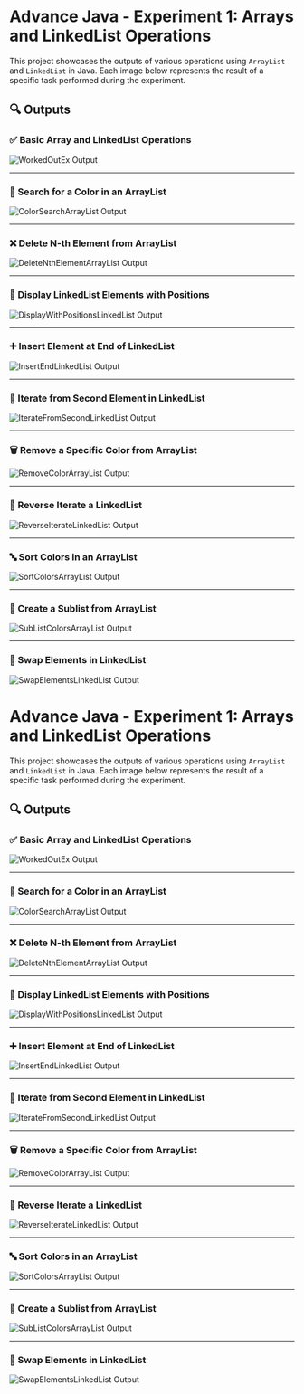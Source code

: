 # Advance Java - Experiment 1: Arrays and LinkedList Operations

This project showcases the outputs of various operations using `ArrayList` and `LinkedList` in Java. Each image below represents the result of a specific task performed during the experiment.

## 🔍 Outputs

### ✅ Basic Array and LinkedList Operations
![WorkedOutEx Output](https://github.com/tarunagarwal1713/Advance-java/blob/main/Exp1ArraysAndLinkedList/WorkedOutEx.png)

---

### 🎨 Search for a Color in an ArrayList
![ColorSearchArrayList Output](https://github.com/tarunagarwal1713/Advance-java/blob/main/Exp1ArraysAndLinkedList/ColorSearchArrayList.png)

---

### ❌ Delete N-th Element from ArrayList
![DeleteNthElementArrayList Output](https://github.com/tarunagarwal1713/Advance-java/blob/main/Exp1ArraysAndLinkedList/DeleteNthElementArrayList.png)

---

### 📌 Display LinkedList Elements with Positions
![DisplayWithPositionsLinkedList Output](https://github.com/tarunagarwal1713/Advance-java/blob/main/Exp1ArraysAndLinkedList/DisplayWithPositionsLinkedList.png)

---

### ➕ Insert Element at End of LinkedList
![InsertEndLinkedList Output](https://github.com/tarunagarwal1713/Advance-java/blob/main/Exp1ArraysAndLinkedList/InsertEndLinkedList%20(2).png)

---

### 🔁 Iterate from Second Element in LinkedList
![IterateFromSecondLinkedList Output](https://github.com/tarunagarwal1713/Advance-java/blob/main/Exp1ArraysAndLinkedList/IterateFromSecondLinkedList.png)

---

### 🗑️ Remove a Specific Color from ArrayList
![RemoveColorArrayList Output](https://github.com/tarunagarwal1713/Advance-java/blob/main/Exp1ArraysAndLinkedList/RemoveColorArrayList.java.png)

---

### 🔄 Reverse Iterate a LinkedList
![ReverseIterateLinkedList Output](https://github.com/tarunagarwal1713/Advance-java/blob/main/Exp1ArraysAndLinkedList/ReverseIterateLinkedList.png)

---

### 🔤 Sort Colors in an ArrayList
![SortColorsArrayList Output](https://github.com/tarunagarwal1713/Advance-java/blob/main/Exp1ArraysAndLinkedList/SortColorsArrayList.png)

---

### 📂 Create a Sublist from ArrayList
![SubListColorsArrayList Output](http://github.com/tarunagarwal1713/Advance-java/blob/main/Exp1ArraysAndLinkedList/SubListColorsArrayList.png)

---

### 🔄 Swap Elements in LinkedList
![SwapElementsLinkedList Output](https://github.com/tarunagarwal1713/Advance-java/blob/main/Exp1ArraysAndLinkedList/SwapElementsLinkedList.png)
# Advance Java - Experiment 1: Arrays and LinkedList Operations

This project showcases the outputs of various operations using `ArrayList` and `LinkedList` in Java. Each image below represents the result of a specific task performed during the experiment.

## 🔍 Outputs

### ✅ Basic Array and LinkedList Operations
![WorkedOutEx Output](https://github.com/tarunagarwal1713/Advance-java/blob/main/Exp1ArraysAndLinkedList/WorkedOutEx.png)

---

### 🎨 Search for a Color in an ArrayList
![ColorSearchArrayList Output](https://github.com/tarunagarwal1713/Advance-java/blob/main/Exp1ArraysAndLinkedList/ColorSearchArrayList.png)

---

### ❌ Delete N-th Element from ArrayList
![DeleteNthElementArrayList Output](https://github.com/tarunagarwal1713/Advance-java/blob/main/Exp1ArraysAndLinkedList/DeleteNthElementArrayList.png)

---

### 📌 Display LinkedList Elements with Positions
![DisplayWithPositionsLinkedList Output](https://github.com/tarunagarwal1713/Advance-java/blob/main/Exp1ArraysAndLinkedList/DisplayWithPositionsLinkedList.png)

---

### ➕ Insert Element at End of LinkedList
![InsertEndLinkedList Output](https://github.com/tarunagarwal1713/Advance-java/blob/main/Exp1ArraysAndLinkedList/InsertEndLinkedList%20(2).png)

---

### 🔁 Iterate from Second Element in LinkedList
![IterateFromSecondLinkedList Output](https://github.com/tarunagarwal1713/Advance-java/blob/main/Exp1ArraysAndLinkedList/IterateFromSecondLinkedList.png)

---

### 🗑️ Remove a Specific Color from ArrayList
![RemoveColorArrayList Output](https://github.com/tarunagarwal1713/Advance-java/blob/main/Exp1ArraysAndLinkedList/RemoveColorArrayList.java.png)

---

### 🔄 Reverse Iterate a LinkedList
![ReverseIterateLinkedList Output](https://github.com/tarunagarwal1713/Advance-java/blob/main/Exp1ArraysAndLinkedList/ReverseIterateLinkedList.png)

---

### 🔤 Sort Colors in an ArrayList
![SortColorsArrayList Output](https://github.com/tarunagarwal1713/Advance-java/blob/main/Exp1ArraysAndLinkedList/SortColorsArrayList.png)

---

### 📂 Create a Sublist from ArrayList
![SubListColorsArrayList Output](http://github.com/tarunagarwal1713/Advance-java/blob/main/Exp1ArraysAndLinkedList/SubListColorsArrayList.png)

---

### 🔄 Swap Elements in LinkedList
![SwapElementsLinkedList Output](https://github.com/tarunagarwal1713/Advance-java/blob/main/Exp1ArraysAndLinkedList/SwapElementsLinkedList.png)

